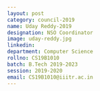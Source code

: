```yaml
---
layout: post
category: council-2019
name: Uday Reddy-2019
designation: NSO Coordinator
image: uday-reddy.jpg
linkedin:
department: Computer Science
rollno: CS19B1010
batch: B.Tech 2019-2023
session: 2019-2020
email: CS19B1010@iiitr.ac.in
---
```


<!-- @format -->
